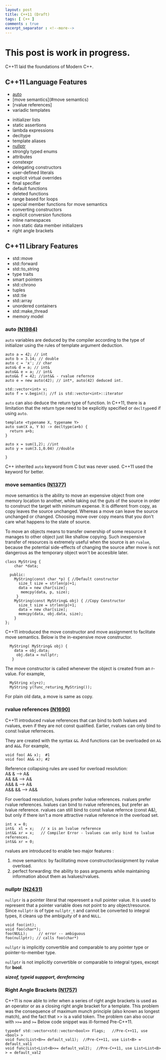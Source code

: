 ```yaml
---
layout: post
title: C++11 (Draft)
tags: [ C++ ]
comments : true
excerpt_separator : <!--more-->
---
```


# This post is work in progress.

C++11 laid the foundations of Modern C++.

## C++11 Language Features
* [auto](#auto)
* [move semantics](#move semantics)
* [rvalue references]
* variadic templates

<!--more-->

* initializer lists
* static assertions
* lambda expressions
* decltype
* template aliases
* [nullptr](#nullptr)
* strongly typed enums
* attributes
* constexpr
* delegating constructors
* user-defined literals
* explicit virtual overrides
* final specifier
* default functions
* deleted functions
* range based for loops
* special member functions for move semantics
* converting constructors
* explicit conversion functions
* inline namespaces
* non static data member initializers
* right angle brackets

## C++11 Library Features
* std::move
* std::forward
* std::to_string
* type traits
* smart pointers
* std::chrono
* tuples
* std::tie
* std::array
* unordered containers
* std::make_thread
* memory model


### auto <a href="http://www.open-std.org/jtc1/sc22/wg21/docs/papers/2006/n1984.pdf" target="_blank">(N1984)</a>

```auto``` variables are deduced by the compiler according to the type of initializer using the rules of template argument deduction.
```
auto a = 42; // int
auto b = 3.14; // double
auto c = 'x'; // char
auto& d = a; // int&
auto&& e = a; // int&
auto&& f = 42; //int&& - rvalue refernce
auto e = new auto(42); // int*, auto(42) deduced int.

std::vector<int> v;
auto f = v.begin(); //f is std::vector<int>::iterator
```

```auto``` can also deduce the return type of function. In C++11, there is a limitation that the return type need to be explicitly specified or ```decltype```ed if using ```auto```.
```
template <typename X, typename Y>
auto sum(X a, Y b) -> decltype(a+b) {
  return a+b;
}

auto x = sum(1,2); //int
auto y = sum(3.1,0.04) //double

}
```

C++ inherited ```auto``` keyword from C but was never used. C++11 used the keyword for better.

### move semantics <a href="http://www.open-std.org/jtc1/sc22/wg21/docs/papers/2002/n1377.htm" target="_blank">(N1377)</a>
move semantics is the ability to move an expensive object from one memory location to another, while taking out the guts of the source in order to construct the target with minimum expense. It is different from copy, as copy leaves the source unchanged. Whereas a move can leave the source unchanged or changed. Choosing move over copy means that you don't care what happens to the state of source.

To move an objects means to transfer ownership of some resource it manages to other object just like shallow copying. Such inexpensive transfer of resources is extremely useful when the source is an ```rvalue```, because the potential side-effects of changing the source after move is not dangerous as the temporary object won't be accesible later.

```
class MyString {
    char *data;
  
  public:
    MyString(const char *p) { //Default constructor
      size_t size = strlen(p)+1;
      data = new char[size];
       memcpy(data, p, size);
     }
    MyString(const MyString& obj) { //Copy Constructor
      size_t size = strlen(p)+1;
      data = new char[size];
      memcpy(data, obj.data, size);
    }  
};
```
C++11 introduced the move constructor and move assignment to faclitate move semantics. Below is the in-expensive move constructor.
```
  MyString( MyString& obj) {
    data = obj.data;
     obj.data = nullptr;
   }
```
The move constructor is called whenever the object is created from an r-value. For example,
```
  MyString x(y+z);
  MyString y(func_returing_MyString());
```
For plain old data, a move is same as copy.

### rvalue references <a href="http://www.open-std.org/jtc1/sc22/wg21/docs/papers/2004/n1690.html" target="_blank">(N1690)</a>
C++11 introduced rvalue references that can bind to both lvalues and rvalues, even if they are not const qualified. Earlier, rvalues can only bind to const lvalue referneces. 

They are created with the syntax ```&&```.  And functions can be overloaded on ```A&``` and ```A&&```. For example,
```
void foo( A& x);  #1 
void foo( A&& x); #2
```
Reference collapsing rules are used for overload resolution:<br/>
A&  &  --> A&
<br/>A&  && --> A&
<br/>A&& &  --> A&
<br/>A&& && --> A&&

For overload resolution, lvalues prefer lvalue references. rvalues prefer rvalue references. 
lvalues can bind to rvalue references, but prefer an lvalue reference.
rvalues can still bind to const lvalue refernce (const A&), but only if there isn't a more attractive rvalue reference in the overload set.

```
int x = 0;
int&  xl = x;   // x is an lvalue reference
int&& xr = x;   // Compiler Error - lvalues can only bind to lvalue references.
int&& xr = 0;
```

rvalues are introduced to enable two major features : 
1. move semanitcs: by facilitating move constructor/assignment by rvalue overload.
2. perfect forwarding: the ability to pass arguments while maintaining information about them as lvalues/rvalues.

### nullptr <a href="http://www.open-std.org/jtc1/sc22/wg21/docs/papers/2007/n2431.pdf" target="_blank">(N2431)</a>
```nullptr``` is a pointer literal that reperesent a null pointer value. It is used to represent that a pointer variable does not point to any object/resource.
Since ```nullptr``` is of type ```nullptr_t``` and cannot be converted to integral types, it cleans up the ambiguity of ```0``` and ```NULL```. 
```
void foo(int);
void foo(char*);
foo(NULL);     // error -- ambiguous
foo(nullptr); // calls foo(char*)
```
```nullptr``` is implicitly convertible and comparable to any pointer type or pointer-to-member type.

```nullptr``` is not implicitly convertible or comparable to integral types, except for **bool**.


___sizeof, typeid suppport, dereferncing___

### Right Angle Brackets <a href="http://www.open-std.org/jtc1/sc22/wg21/docs/papers/2005/n1757.html" target="_blank">(N1757)</a>
C++11 is now able to infer when a series of right angle brackets is used as an operator or as a closing right angle bracket for a template. This problem was the consequence of maximum munch principle (also known as longest match), and the fact that >> is a valid token. The problem can also occur with ```>>=``` and ```>=```
Below code snippet was ill-formed Pre-C++11. 
```
typedef std::vector<std::vector<bool>> Flags;   //Pre-C++11, use <bool> >
void func(List<B>= default_val1);  //Pre-C++11, use List<B> = default_val1
void func(List<List<B>>= default_val2);  //Pre-C++11, use List<List<B> > = default_val2
```
